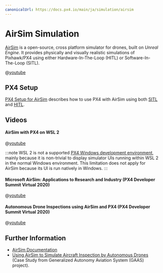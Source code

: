```yaml
---
canonicalUrl: https://docs.px4.io/main/ja/simulation/airsim
---
```


# AirSim Simulation

[AirSim](https://microsoft.github.io/AirSim/) is a open-source, cross platform simulator for drones, built on _Unreal Engine_. It provides physically and visually realistic simulations of Pixhawk/PX4 using either Hardware-In-The-Loop (HITL) or Software-In-The-Loop (SITL).

@[youtube](https://youtu.be/-WfTr1-OBGQ) <!-- datestamp:video:youtube:20170216:AirSim Demo -->


## PX4 Setup

[PX4 Setup for AirSim](https://microsoft.github.io/AirSim/px4_setup/) describes how to use PX4 with AirSim using both [SITL](https://microsoft.github.io/AirSim/px4_sitl/) and [HITL](https://microsoft.github.io/AirSim/px4_setup/#setting-up-px4-hardware-in-loop).


## Videos

#### AirSim with PX4 on WSL 2

@[youtube](https://youtu.be/DiqgsWIOoW4) <!-- datestamp:video:youtube:20210401:AirSim with PX4 on WSL 2 -->

:::note WSL
2 is not a supported [PX4 Windows development environment](../dev_setup/dev_env_windows_cygwin.md), mainly because it is non-trivial to display simulator UIs running within WSL 2 in the normal Windows environment. This limitation does not apply for AirSim because its UI is run natively in Windows.
:::


#### Microsoft AirSim: Applications to Research and Industry (PX4 Developer Summit Virtual 2020)

@[youtube](https://youtu.be/-YMiKaJYl44) <!-- datestamp:video:youtube:20200716:Microsoft AirSim: Applications to Research and Industry — PX4 Developer Summit Virtual 2020 -->

#### Autonomous Drone Inspections using AirSim and PX4 (PX4 Developer Summit Virtual 2020)

@[youtube](https://youtu.be/JDx0MPTlhrg) <!-- datestamp:video:youtube:20200716:Autonomous Drone Inspections using AirSim and PX4 — PX4 Developer Summit Virtual 2020 -->


## Further Information

* [AirSim Documentation](https://microsoft.github.io/AirSim/)
* [Using AirSim to Simulate Aircraft Inspection by Autonomous Drones](https://gaas.gitbook.io/guide/case-study/using-airsim-to-simulate-aircraft-inspection-by-autonomous-drones) (Case Study from Generalized Autonomy Aviation System (GAAS) project).
